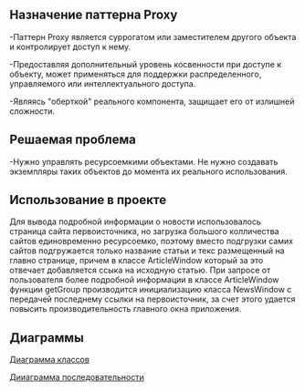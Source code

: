 ## Назначение паттерна Proxy
-Паттерн Proxy является суррогатом или замеcтителем другого объекта и контролирует доступ к нему.

-Предоставляя дополнительный уровень косвенности при доступе к объекту, может применяться для поддержки распределенного, управляемого или интеллектуального доступа.

-Являясь "оберткой" реального компонента, защищает его от излишней сложности.
## Решаемая проблема
-Нужно управлять ресурсоемкими объектами. Не нужно создавать экземпляры таких объектов до момента их реального использования.
## Использование в проекте
Для вывода подробной информации о новости использовалось страница сайта первоисточника, но загрузка большого колличества сайтов единовременно ресурсоемко, 
поэтому вместо подгрузки самих сайтов подгружается только название статьи и текс размещенный на главно странице, причем в классе ArticleWindow который за это отвечает добавляется ссыка
на исходную статью. При запросе от пользователя более подробной информации в классе ArticleWindow функции getGroup производится инициализацию класса NewsWindow
с передачей последнему ссылки на первоисточник, за счет этого удается повысить производительность главного окна приложения.
## Диаграммы
[Диаграмма классов](https://github.com/Dosov/GymDiary/blob/master/Documents/Diagram%20class.jpg)

[Дииаграмма последовательности](https://github.com/Dosov/GymDiary/tree/master/Documents/Sequence)
